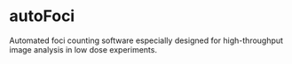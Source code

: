# autoFoci
Automated foci counting software especially designed for high-throughput image analysis in low dose experiments.
